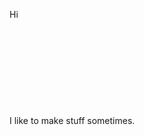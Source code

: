 Hi
<br/>
<br/>
<br/>
<br/>
<br/>
<br/>
<br/>
<br/>
<br/>
<br/>
I like to make stuff sometimes.

<!---
GabrielRhodes/GabrielRhodes is a ✨ special ✨ repository because its `README.md` (this file) appears on your GitHub profile.
You can click the Preview link to take a look at your changes.
--->
